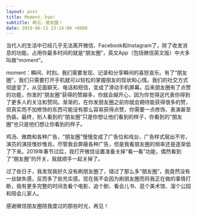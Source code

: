```yaml
---
layout: post
title: Moment，bye!
subtitle: 再见，朋友圈！
date: 2019-06-13 23:24:00 +0800
---
```

当代人的生活中已经几乎无法离开微信、Facebook和Instagram了，除了收发消息的功能，占用你最多时间的就是“朋友圈”，英文App（包括微信英文版）中大多叫做“moment”。

moment：瞬间、时刻。我们需要发现、记录和分享瞬间的喜怒哀乐。有了“朋友圈”，我们只需要打开手机就可以轻松的掌握朋友的现状和心情。我们的社交方式彻底变了，从见面聊天、电话和短信，变成了滑动手机屏幕。后来朋友圈有了点赞的功能，你发的“朋友圈”获得的赞越多，你就会越开心，因为你觉得这代表你得到了更多人的关注和赞同。渐渐的，在你发朋友圈之前你就会期待能获得很多的赞，但真实而不加修饰的东西可能没有那么容易获得点赞，你需要一点修饰、表演甚至伪装。最终，别人看到的“朋友圈”只是你想让他们看到的样子，你看到的“朋友圈”也只是他们想让你看到的样子。

鸡汤、微商和各种广告，“朋友圈”慢慢变成了广告位和戏台，广告样式层出不穷，演员的演技惟妙惟肖。尽管我会屏蔽各种广告，但是我看朋友圈的频率还是逐渐低了下来。2019年春节过后，我打开微信设置准备关掉“看一看”功能，偶然看到了“朋友圈”的开关，我就顺手一起关掉了。

过了些日子，我发现我好久没有刷朋友圈了，错过了那么多“朋友圈”，我竟然没有一丝缺失感，反而多了些充实感。现在我不会因为刷朋友圈而将我正在做的事情打断，我有更多完整的时间去看个电影、追个剧、看会儿书、逛个美术馆、溜个公园和陪会儿家人。

感谢微信朋友圈陪我度过的那些时光，再见！


